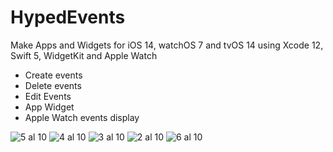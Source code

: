 # HypedEvents

Make Apps and Widgets for iOS 14, watchOS 7 and tvOS 14 using Xcode 12, Swift 5, WidgetKit and Apple Watch

- Create events
- Delete events
- Edit Events
- App Widget
- Apple Watch events display

![5 al 10](https://user-images.githubusercontent.com/4140972/120120319-e3f74e00-c172-11eb-8899-cbc0dc8d0d66.png) ![4 al 10](https://user-images.githubusercontent.com/4140972/120120341-f8d3e180-c172-11eb-8190-abf4be026ac4.png)
![3 al 10](https://user-images.githubusercontent.com/4140972/120120344-fec9c280-c172-11eb-864a-d04ca083dce2.png)
![2 al 10](https://user-images.githubusercontent.com/4140972/120120346-02f5e000-c173-11eb-81f9-d720daab8781.png)
![6 al 10](https://user-images.githubusercontent.com/4140972/120120349-05f0d080-c173-11eb-93fb-d694a69dffdd.png)



